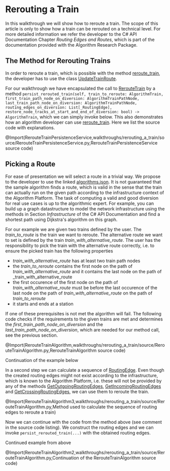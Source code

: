 
# Rerouting a Train

In this walkthrough we will show how to reroute a train. The scope of this article is only to show how a train can be rerouted on a technical level.
For more detailed information we refer the developer to the C# API Documentation Chapter _Routing Edges and Routes_, which is part of the documentation provided with the Algorithm Research Package.

## The Method for Rerouting Trains

In order to reroute a train, which is possible with the method [reroute_train](@py_client_root/algorithm_interface/algorithm_interface.py), 
the developer has to use the class [UpdateTrainRoute](@py_client_root/aidm/aidm_update_classes.py).

For our walkthrough we have encapsulated the call to [RerouteTrain](@py_client_root/aidm/aidm_update_classes.py) by a method 
`persist_rerouted_train(self, train_to_reroute: AlgorithmTrain, first_train_path_node_on_diversion: AlgorithmTrainPathNode, last_train_path_node_on_diversion: AlgorithmTrainPathNode, routing_edges_on_diversion: List[_RoutingEdge], restore_node_tracks_at_start_and_end_of_diversion: bool) -> AlgorithmTrain`,
which we can simply invoke below. This also demonstrates how an algorithm developer can use [reroute_train](@py_client_root/algorithm_interface/algorithm_interface.py).
Here we list the source code with explanations.

@Import(RerouteTrainPersistenceService,walkthroughs/rerouting_a_train/source/RerouteTrainPersistenceService.py,RerouteTrainPersistenceService source code)

## Picking a Route

For ease of presentation we will select a route in a trivial way. We propose to the developer to use the linked [algorithms.json](../source/algorithms.json). It is not guaranteed that the sample algorithm finds a route, which is valid in the sense that the train can actually run on the given path 
according to the infrastructure context of the Algorithm Platform. The task of computing a valid and good diversion for real use cases is up to the algorithmic expert. For example, you can build up a 
graph datastructure to model the network infrastructure using the methods in Section _Infrastructure_ of the C# API Documentation and find a shortest path using Dijkstra's algorithm on this graph. 

For our example we are given two trains defined by the user. The _train_to_route_ is the train we want to reroute. The alternative route we want to set is defined by the train _train_with_alternative_route_. The user has the responsibility to pick the train with
the alternative route correctly, i.e. to ensure the picked train has the following properties 
* _train_with_alternative_route_ has at least two train path nodes
* the _train_to_reroute_ contains the first node on the path of _train_with_alternative_route_ and it contains the last node on the path of _train_with_alternative_route
* the first occurence of the first node on the path of _train_with_alternative_route_ must be before the last occurence of the last node on the path of _train_with_alternative_route_ on the path of _train_to_reroute_
* it starts and ends at a station

If one of these prerequisites is not met the algorithm will fail. The following code checks if the requirements to the given trains are met and determines the _first_train_path_node_on_diversion_ and the _last_train_path_node_on_diversion_, which are needed for 
our method call, see the previous section.

@Import(RerouteTrainAlgorithm,walkthroughs/rerouting_a_train/source/RerouteTrainAlgorithm.py,RerouteTrainAlgorithm source code)

Continuation of the example below


In a second step we can calculate a sequence of [RoutingEdge](@py_client_root/aidm/aidm_routing_edge_classes.py). Even though the created routing edges might not exist according to the infrastructure, which is known to 
the Algorithm Platform, i.e. these will not be provided by any of the methods [GetOutgoingRoutingEdges](@py_client_root/algorithm_interface/algorithm_interface.py), 
[GetIncomingRoutingEdges](@py_client_root/algorithm_interface/algorithm_interface.py) and 
[GetCrossingRoutingEdges](@py_client_root/algorithm_interface/algorithm_interface.py), we can use them to reroute the train. 

@Import(RerouteTrainAlgorithm3,walkthroughs/rerouting_a_train/source/RerouteTrainAlgorithm.py,Method used to calculate the sequence of routing edges to reroute a train)

Now we can continue with the code from the method above (see comment in the source code listing). We construct the routing edges and we can invoke `persist_rerouted_train(...)` with the obtained routing edges.

Continued example from above

@Import(RerouteTrainAlgorithm2,walkthroughs/rerouting_a_train/source/RerouteTrainAlgorithm.py,Continuation of the RerouteTrainAlgorithm source code)
